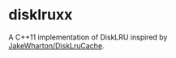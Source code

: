 disklruxx
=========

A C++11 implementation of DiskLRU inspired by [JakeWharton/DiskLruCache](https://github.com/JakeWharton/DiskLruCache).
